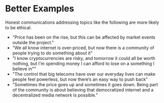 # Better Examples

Honest communications addressing topics like the following are more likely to be ethical.

* "Price has been on the rise, but this can be affected by market events outside the project."
* "We all know internet is over-priced, but now there is a community of people trying to do something about it"
* "I know cryptocurrencies are risky, and tomorrow it could all be worth nothing, but I'm spending money I can afford to lose on a something I believe in""
* "The control that big telecoms have over our everyday lives can make people feel powerless, but now there’s an easy way to push back"
* "Sometimes the price goes up and sometimes it goes down. Being part of the community is about believing that democratized internet and a decentralized media network is possible."